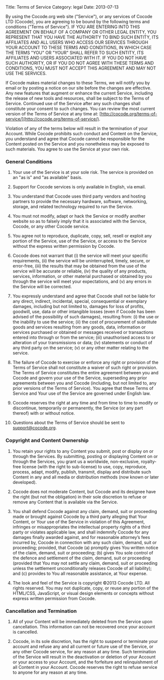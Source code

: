 Title: Terms of Service
Category: legal
Date: 2013-07-13

By using the Cocode.org web site ("Service"), or any services of Cocode LTD
(Cocode), you are agreeing to be bound by the following terms and conditions
("Terms of Service"). IF YOU ARE ENTERING INTO THIS AGREEMENT ON BEHALF OF A
COMPANY OR OTHER LEGAL ENTITY, YOU REPRESENT THAT YOU HAVE THE AUTHORITY TO
BIND SUCH ENTITY, ITS AFFILIATES AND ALL USERS WHO ACCESS OUR SERVICES THROUGH
YOUR ACCOUNT TO THESE TERMS AND CONDITIONS, IN WHICH CASE THE TERMS "YOU" OR
"YOUR" SHALL REFER TO SUCH ENTITY, ITS AFFILIATES AND USERS ASSOCIATED WITH IT.
IF YOU DO NOT HAVE SUCH AUTHORITY, OR IF YOU DO NOT AGREE WITH THESE TERMS AND
CONDITIONS, YOU MUST NOT ACCEPT THIS AGREEMENT AND MAY NOT USE THE SERVICES.

If Cocode makes material changes to these Terms, we will notify you by email
or by posting a notice on our site before the changes are effective. Any new
features that augment or enhance the current Service, including the release
of new tools and resources, shall be subject to the Terms of Service.
Continued use of the Service after any such changes shall constitute your
consent to such changes. You can review the most current version of the Terms
of Service at any time at:
[http://cocode.org/terms-of-service/](http://cocode.org/terms-of-service/).

Violation of any of the terms below will result in the termination of your
Account. While Cocode prohibits such conduct and Content on the Service, you
understand and agree that Cocode cannot be responsible for the Content posted
on the Service and you nonetheless may be exposed to such materials. You agree
to use the Service at your own risk.

### General Conditions

1. Your use of the Service is at your sole risk. The service is provided on
   an "as is" and "as available" basis.

2. Support for Cocode services is only available in English, via email.

3. You understand that Cocode uses third party vendors and hosting partners
   to provide the necessary hardware, software, networking, storage, and
   related technology required to run the Service.

4. You must not modify, adapt or hack the Service or modify another website
   so as to falsely imply that it is associated with the Service, Cocode, or
   any other Cocode service.

5. You agree not to reproduce, duplicate, copy, sell, resell or exploit any
   portion of the Service, use of the Service, or access to the Service
   without the express written permission by Cocode.

6. Cocode does not warrant that (i) the service will meet your specific
   requirements, (ii) the service will be uninterrupted, timely, secure,
   or error-free, (iii) the results that may be obtained from the use of the
   service will be accurate or reliable, (iv) the quality of any products,
   services, information, or other material purchased or obtained by you
   through the service will meet your expectations, and (v) any errors in the
   Service will be corrected.

7. You expressly understand and agree that Cocode shall not be liable for any
   direct, indirect, incidental, special, consequential or exemplary damages,
   including but not limited to, damages for loss of profits, goodwill, use,
   data or other intangible losses (even if Cocode has been advised of the
   possibility of such damages), resulting from: (i) the use or the inability
   to use the service; (ii) the cost of procurement of substitute goods and
   services resulting from any goods, data, information or services purchased
   or obtained or messages received or transactions entered into through or
   from the service; (iii) unauthorised access to or alteration of your
   transmissions or data; (iv) statements or conduct of any third party on
   the service; (v) or any other matter relating to the service.

8. The failure of Cocode to exercise or enforce any right or provision of
   the Terms of Service shall not constitute a waiver of such right or
   provision. The Terms of Service constitutes the entire agreement between
   you and Cocode and govern your use of the Service, superseding any prior
   agreements between you and Cocode (including, but not limited to, any prior
   versions of the Terms of Service). You agree that these Terms of Service
   and Your use of the Service are governed under English law.

9. Cocode reserves the right at any time and from time to time to modify or
   discontinue, temporarily or permanently, the Service (or any part thereof)
   with or without notice.

10. Questions about the Terms of Service should be sent to
    [support@cocode.org](mailto:support@cocode.org).

### Copyright and Content Ownership

1. You retain your rights to any Content you submit, post or display on or
   through the Services. By submitting, posting or displaying Content on or
   through the Services, you grant us a worldwide, non-exclusive,
   royalty-free license (with the right to sub-license) to use, copy,
   reproduce, process, adapt, modify, publish, transmit, display and
   distribute such Content in any and all media or distribution methods
   (now known or later developed).

2. Cocode does not moderate Content, but Cocode and its designee have the
   right (but not the obligation) in their sole discretion to refuse or
   remove any Content that is available via the Service.

3. You shall defend Cocode against any claim, demand, suit or proceeding
   made or brought against Cocode by a third party alleging that Your Content,
   or Your use of the Service in violation of this Agreement, infringes or
   misappropriates the intellectual property rights of a third party or
   violates applicable law, and shall indemnify Cocode for any damages
   finally awarded against, and for reasonable attorney’s fees incurred by,
   Cocode in connection with any such claim, demand, suit or proceeding;
   provided, that Cocode (a) promptly gives You written notice of the claim,
   demand, suit or proceeding; (b) gives You sole control of the defence and
   settlement of the claim, demand, suit or proceeding (provided that You may
   not settle any claim, demand, suit or proceeding unless the settlement
   unconditionally releases Cocode of all liability); and (c) provides to You
   all reasonable assistance, at Your expense.

4. The look and feel of the Service is copyright ©2013 Cocode LTD. All rights
   reserved. You may not duplicate, copy, or reuse any portion of the
   HTML/CSS, JavaScript, or visual design elements or concepts without
   express written permission from Cocode.

### Cancellation and Termination

1. All of your Content will be immediately deleted from the Service upon
   cancellation. This information can not be recovered once your account is
   cancelled.

2. Cocode, in its sole discretion, has the right to suspend or terminate your
   account and refuse any and all current or future use of the Service, or
   any other Cocode service, for any reason at any time. Such termination of
   the Service will result in the deactivation or deletion of your Account or
   your access to your Account, and the forfeiture and relinquishment of all
   Content in your Account. Cocode reserves the right to refuse service to
   anyone for any reason at any time.

